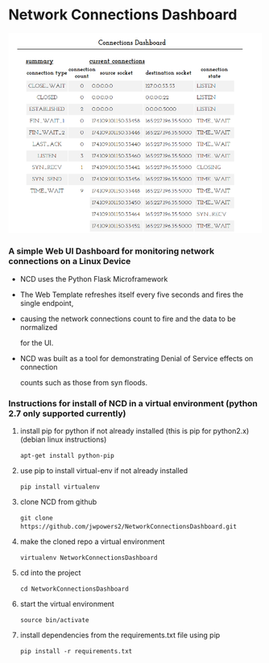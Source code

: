 # Network Connections Dashboard

<img src="Kazam_screenshot_00000.png">

### A simple Web UI Dashboard for monitoring network connections on a Linux Device

* NCD uses the Python Flask Microframework

* The Web Template refreshes itself every five seconds and fires the single endpoint,

* causing the network connections count to fire and the data to be normalized 

    for the UI.  

* NCD was built as a tool for demonstrating Denial of Service effects on connection

    counts such as those from syn floods.  

### Instructions for install of NCD in a virtual environment (python 2.7 only supported currently)

1. install pip for python if not already installed (this is pip for python2.x) (debian linux instructions)
   
    `apt-get install python-pip`

2. use pip to install virtual-env if not already installed

    `pip install virtualenv`

3. clone NCD from github 

    `git clone https://github.com/jwpowers2/NetworkConnectionsDashboard.git`

4. make the cloned repo a virtual environment 

    `virtualenv NetworkConnectionsDashboard`

5.  cd into the project

    `cd NetworkConnectionsDashboard`

6. start the virtual environment

    `source bin/activate`

7.  install dependencies from the requirements.txt file using pip

    `pip install -r requirements.txt`


